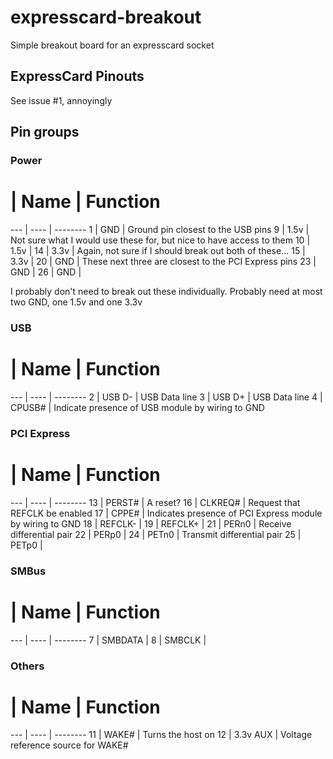 # expresscard-breakout
Simple breakout board for an expresscard socket


## ExpressCard Pinouts

See issue #1, annoyingly

## Pin groups

### Power

 #  | Name | Function
--- | ---- | --------
 1  |  GND | Ground pin closest to the USB pins
 9  | 1.5v | Not sure what I would use these for, but nice to have access to them
10  | 1.5v | 
14  | 3.3v | Again, not sure if I should break out both of these...
15  | 3.3v | 
20  |  GND | These next three are closest to the PCI Express pins
23  |  GND |
26  |  GND |

I probably don't need to break out these individually. Probably need at most two GND, one 1.5v and one 3.3v

### USB

 #  | Name | Function
--- | ---- | -------- 
 2  | USB D- | USB Data line
 3  | USB D+ | USB Data line
 4  | CPUSB# | Indicate presence of USB module by wiring to GND

### PCI Express

 #  | Name | Function
--- | ---- | --------
 13 | PERST# | A reset?
 16 | CLKREQ# | Request that REFCLK be enabled
 17 | CPPE# | Indicates presence of PCI Express module by wiring to GND
 18 | REFCLK- | 
 19 | REFCLK+ |
 21 | PERn0 | Receive differential pair
 22 | PERp0 |
 24 | PETn0 | Transmit differential pair
 25 | PETp0 |
 
### SMBus

 #  | Name | Function
--- | ---- | --------
 7  | SMBDATA |
 8  | SMBCLK |

### Others

 #  | Name | Function
--- | ---- | --------
 11 | WAKE# | Turns the host on
 12 | 3.3v AUX | Voltage reference source for WAKE#

